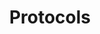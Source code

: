 ---
layout: sdk.html.hbs
title: Protocols
description: Protocols objects documentation
order: 500
---